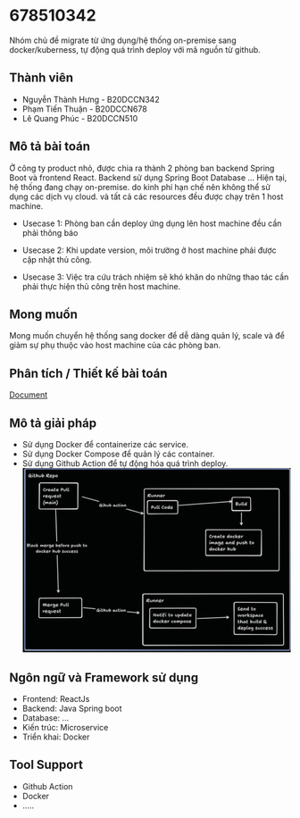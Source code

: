 # 678510342
Nhóm chủ đề migrate từ ứng dụng/hệ thống on-premise sang docker/kuberness,
tự động quá trình deploy với mã nguồn từ github.

## Thành viên
- Nguyễn Thành Hưng - B20DCCN342
- Phạm Tiến Thuận - B20DCCN678
- Lê Quang Phúc - B20DCCN510

## Mô tả bài toán
Ở công ty product nhỏ, được chia ra thành 2 phòng ban backend Spring Boot
và frontend React.
Backend sử dụng Spring Boot
Database ...
Hiện tại, hệ thống đang chạy on-premise.
do kinh phí hạn chế nên không thể sử dụng các dịch vụ cloud.
và tất cả các resources đều được chạy trên 1 host machine.

- Usecase 1: Phòng ban cần deploy ứng dụng lên host machine đều cần phải thông báo

- Usecase 2: Khi update version, môi trường ở host machine phải được cập nhật thủ công.

- Usecase 3: Việc tra cứu trách nhiệm sẽ khó khăn do những thao tác cần
  phải thực hiện thủ công trên host machine.

## Mong muốn
Mong muốn chuyển hệ thống sang docker để dễ dàng quản lý, scale và
để giảm sự phụ thuộc vào host machine của các phòng ban.

## Phân tích / Thiết kế bài toán
[Document](https://docs.google.com/document/d/1BBJNlAX6A7exMp9Kt43mJgpwVA2Pb-x_sR-0Wm0NHck/edit?usp=sharing)

## Mô tả giải pháp
- Sử dụng Docker để containerize các service.
- Sử dụng Docker Compose để quản lý các container.
- Sử dụng Github Action để tự động hóa quá trình deploy.
  ![Flow](resources/flow.png)

## Ngôn ngữ và Framework sử dụng
- Frontend: ReactJs
- Backend: Java Spring boot
- Database: ...
- Kiến trúc: Microservice
- Triển khai: Docker

## Tool Support
- Github Action
- Docker
- .....
